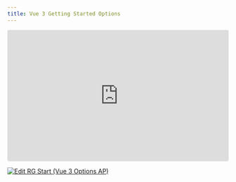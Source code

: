 ```yaml
---
title: Vue 3 Getting Started Options
---
```


<ClientOnly>
  <div class="tile">
    <iframe src="https://codesandbox.io/embed/8mlqjx?view=preview&module=%2Fsrc%2FApp.vue&hidenavigation=1"
     style="width:100%; height: 300px; border:0; border-radius: 4px; overflow:hidden;"
     title="RG Start (Vue 3 Options AP)"
     allow="accelerometer; ambient-light-sensor; camera; encrypted-media; geolocation; gyroscope; hid; microphone; midi; payment; usb; vr; xr-spatial-tracking"
     sandbox="allow-forms allow-modals allow-popups allow-presentation allow-same-origin allow-scripts"
   ></iframe>
  </div>
</ClientOnly>

[![Edit RG Start (Vue 3 Options AP)](https://codesandbox.io/static/img/play-codesandbox.svg)](https://codesandbox.io/p/sandbox/rg-start-vue-3-options-ap-8mlqjx)